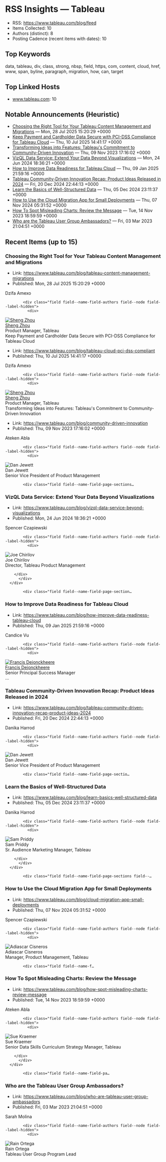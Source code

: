 # RSS Insights — Tableau

- RSS: https://www.tableau.com/blog/feed
- Items Collected: 10
- Authors (distinct): 8
- Posting Cadence (recent items with dates): 10

## Top Keywords

data, tableau, div, class, strong, nbsp, field, https, com, content, cloud, href, www, span, byline, paragraph, migration, how, can, target

## Top Linked Hosts

- www.tableau.com: 10

## Notable Announcements (Heuristic)

- [Choosing the Right Tool for Your Tableau Content Management and Migrations](https://www.tableau.com/blog/tableau-content-management-migrations) — Mon, 28 Jul 2025 15:20:29 +0000
- [Keep Payment and Cardholder Data Secure with PCI-DSS Compliance for Tableau Cloud](https://www.tableau.com/blog/tableau-cloud-pci-dss-compliant) — Thu, 10 Jul 2025 14:41:17 +0000
- [Transforming Ideas into Features: Tableau's Commitment to Community-Driven Innovation](https://www.tableau.com/blog/community-driven-innovation) — Thu, 09 Nov 2023 17:16:02 +0000
- [VizQL Data Service: Extend Your Data Beyond Visualizations](https://www.tableau.com/blog/vizql-data-service-beyond-visualizations) — Mon, 24 Jun 2024 18:36:21 +0000
- [How to Improve Data Readiness for Tableau Cloud](https://www.tableau.com/blog/how-improve-data-readiness-tableau-cloud) — Thu, 09 Jan 2025 21:59:16 +0000
- [Tableau Community-Driven Innovation Recap: Product Ideas Released in 2024](https://www.tableau.com/blog/tableau-community-driven-innovation-recap-product-ideas-2024) — Fri, 20 Dec 2024 22:44:13 +0000
- [Learn the Basics of Well-Structured Data](https://www.tableau.com/blog/learn-basics-well-structured-data) — Thu, 05 Dec 2024 23:11:37 +0000
- [How to Use the Cloud Migration App for Small Deployments](https://www.tableau.com/blog/cloud-migration-app-small-deployments) — Thu, 07 Nov 2024 05:31:52 +0000
- [How To Spot Misleading Charts: Review the Message](https://www.tableau.com/blog/how-spot-misleading-charts-review-message) — Tue, 14 Nov 2023 18:59:59 +0000
- [Who are the Tableau User Group Ambassadors?](https://www.tableau.com/blog/who-are-tableau-user-group-ambassadors) — Fri, 03 Mar 2023 21:04:51 +0000

## Recent Items (up to 15)

### Choosing the Right Tool for Your Tableau Content Management and Migrations
- Link: https://www.tableau.com/blog/tableau-content-management-migrations
- Published: Mon, 28 Jul 2025 15:20:29 +0000

<span><span>Dzifa Amexo</span></span>
<!-- create noop -->







            <div class="field field--name-field-authors field--node field--label-hidden">
              <div>
<div class="author-byline ">
      <div class="author-byline__avatar">
              <a href="https://www.linkedin.com/in/sheng-zhou/"><img alt="Sheng Zhou" src="https://www.tableau.com/sites/default/files/2022-07/Sheng.jpg" /></a>
          </div>
    <div class="author-byline__text">
    <div>
              <div class="author-byline__detail">
                      <a href="https://www.linkedin.com/in/sheng-zhou/">Sheng Zhou</a>
                  </div>
                    <div class="author-byline__detail">
          Product Manager, Tableau
        </div>
          </div>
      </div>
</div>
</div>
            </d…

### Keep Payment and Cardholder Data Secure with PCI-DSS Compliance for Tableau Cloud
- Link: https://www.tableau.com/blog/tableau-cloud-pci-dss-compliant
- Published: Thu, 10 Jul 2025 14:41:17 +0000

<span><span>Dzifa Amexo</span></span>
<!-- create noop -->







            <div class="field field--name-field-authors field--node field--label-hidden">
              <div>
<div class="author-byline ">
      <div class="author-byline__avatar">
              <a href="https://www.linkedin.com/in/sheng-zhou/"><img alt="Sheng Zhou" src="https://www.tableau.com/sites/default/files/2022-07/Sheng.jpg" /></a>
          </div>
    <div class="author-byline__text">
    <div>
              <div class="author-byline__detail">
                      <a href="https://www.linkedin.com/in/sheng-zhou/">Sheng Zhou</a>
                  </div>
                    <div class="author-byline__detail">
          Product Manager, Tableau
        </div>
          </div>
      </div>
</div>
</div>
            </d…

### Transforming Ideas into Features: Tableau's Commitment to Community-Driven Innovation
- Link: https://www.tableau.com/blog/community-driven-innovation
- Published: Thu, 09 Nov 2023 17:16:02 +0000

<span><span>Ateken Abla</span></span>
<!-- create noop -->







            <div class="field field--name-field-authors field--node field--label-hidden">
              <div>
<div class="author-byline ">
      <div class="author-byline__avatar">
              <img alt="Dan Jewett" src="https://www.tableau.com/sites/default/files/und-leadership-dan-small.jpg" />
          </div>
    <div class="author-byline__text">
    <div>
              <div class="author-byline__detail">
                      Dan Jewett
                  </div>
                    <div class="author-byline__detail">
          Senior Vice President of Product Management
        </div>
          </div>
      </div>
</div>
</div>
            </div>
      






            <div class="field field--name-field-page-sections…

### VizQL Data Service: Extend Your Data Beyond Visualizations
- Link: https://www.tableau.com/blog/vizql-data-service-beyond-visualizations
- Published: Mon, 24 Jun 2024 18:36:21 +0000

<span><span>Spencer Czapiewski</span></span>
<!-- create noop -->







            <div class="field field--name-field-authors field--node field--label-hidden">
              <div>
<div class="author-byline ">
      <div class="author-byline__avatar">
              <img alt="Joe Chirilov" src="https://www.tableau.com/sites/default/files/2023-11/JoeChirilov.jpeg" />
          </div>
    <div class="author-byline__text">
    <div>
              <div class="author-byline__detail">
                      Joe Chirilov
                  </div>
                    <div class="author-byline__detail">
          Director, Tableau Product Management

        </div>
          </div>
      </div>
</div>
</div>
            </div>
      






            <div class="field field--name-field-page-section…

### How to Improve Data Readiness for Tableau Cloud
- Link: https://www.tableau.com/blog/how-improve-data-readiness-tableau-cloud
- Published: Thu, 09 Jan 2025 21:59:16 +0000

<span><span>Candice Vu</span></span>
<!-- create noop -->







            <div class="field field--name-field-authors field--node field--label-hidden">
              <div>
<div class="author-byline ">
      <div class="author-byline__avatar">
              <a href="https://www.linkedin.com/in/francisdejonckheere/"><img alt="Francis Dejonckheere" src="https://www.tableau.com/sites/default/files/2023-02/Francis%20Mountains.jpg" /></a>
          </div>
    <div class="author-byline__text">
    <div>
              <div class="author-byline__detail">
                      <a href="https://www.linkedin.com/in/francisdejonckheere/">Francis Dejonckheere</a>
                  </div>
                    <div class="author-byline__detail">
          Senior Principal Success Manager
        </div>
…

### Tableau Community-Driven Innovation Recap: Product Ideas Released in 2024
- Link: https://www.tableau.com/blog/tableau-community-driven-innovation-recap-product-ideas-2024
- Published: Fri, 20 Dec 2024 22:44:13 +0000

<span><span>Danika Harrod</span></span>
<!-- create noop -->







            <div class="field field--name-field-authors field--node field--label-hidden">
              <div>
<div class="author-byline ">
      <div class="author-byline__avatar">
              <img alt="Dan Jewett" src="https://www.tableau.com/sites/default/files/und-leadership-dan-small.jpg" />
          </div>
    <div class="author-byline__text">
    <div>
              <div class="author-byline__detail">
                      Dan Jewett
                  </div>
                    <div class="author-byline__detail">
          Senior Vice President of Product Management
        </div>
          </div>
      </div>
</div>
</div>
            </div>
      






            <div class="field field--name-field-page-sectio…

### Learn the Basics of Well-Structured Data
- Link: https://www.tableau.com/blog/learn-basics-well-structured-data
- Published: Thu, 05 Dec 2024 23:11:37 +0000

<span><span>Danika Harrod</span></span>
<!-- create noop -->







            <div class="field field--name-field-authors field--node field--label-hidden">
              <div>
<div class="author-byline ">
      <div class="author-byline__avatar">
              <img alt="Sam Priddy" src="https://www.tableau.com/sites/default/files/speaker/sampriddy.jpg" />
          </div>
    <div class="author-byline__text">
    <div>
              <div class="author-byline__detail">
                      Sam Priddy
                  </div>
                    <div class="author-byline__detail">
          Sr. Audience Marketing Manager, Tableau

        </div>
          </div>
      </div>
</div>
</div>
            </div>
      






            <div class="field field--name-field-page-sections field--…

### How to Use the Cloud Migration App for Small Deployments
- Link: https://www.tableau.com/blog/cloud-migration-app-small-deployments
- Published: Thu, 07 Nov 2024 05:31:52 +0000

<span><span>Spencer Czapiewski</span></span>
<!-- create noop -->







            <div class="field field--name-field-authors field--node field--label-hidden">
              <div>
<div class="author-byline ">
      <div class="author-byline__avatar">
              <img alt="Adiascar Cisneros" src="https://www.tableau.com/sites/default/files/2022-12/Adiascar%20Cisneros.jpeg" />
          </div>
    <div class="author-byline__text">
    <div>
              <div class="author-byline__detail">
                      Adiascar Cisneros
                  </div>
                    <div class="author-byline__detail">
          Manager, Product Management, Tableau
        </div>
          </div>
      </div>
</div>
</div>
            </div>
      






            <div class="field field--name-f…

### How To Spot Misleading Charts: Review the Message
- Link: https://www.tableau.com/blog/how-spot-misleading-charts-review-message
- Published: Tue, 14 Nov 2023 18:59:59 +0000

<span><span>Ateken Abla</span></span>
<!-- create noop -->







            <div class="field field--name-field-authors field--node field--label-hidden">
              <div>
<div class="author-byline ">
      <div class="author-byline__avatar">
              <img alt="Sue Kraemer" src="https://www.tableau.com/sites/default/files/speaker/sue_kraemer.jpeg" />
          </div>
    <div class="author-byline__text">
    <div>
              <div class="author-byline__detail">
                      Sue Kraemer
                  </div>
                    <div class="author-byline__detail">
          Senior Data Skills Curriculum Strategy Manager, Tableau

        </div>
          </div>
      </div>
</div>
</div>
            </div>
      






            <div class="field field--name-field-pa…

### Who are the Tableau User Group Ambassadors?
- Link: https://www.tableau.com/blog/who-are-tableau-user-group-ambassadors
- Published: Fri, 03 Mar 2023 21:04:51 +0000

<span><span>Sarah Molina</span></span>
<!-- create noop -->







            <div class="field field--name-field-authors field--node field--label-hidden">
              <div>
<div class="author-byline ">
      <div class="author-byline__avatar">
              <img alt="Rain Ortega" src="https://www.tableau.com/sites/default/files/2024-10/E7T5PNK3P-UTTKSHFT4-647552bb9a99-512.jpeg" />
          </div>
    <div class="author-byline__text">
    <div>
              <div class="author-byline__detail">
                      Rain Ortega
                  </div>
                    <div class="author-byline__detail">
          Tableau User Group Program Lead
        </div>
          </div>
      </div>
</div>
</div>
              <div>
<div class="author-byline ">
      <div class="author-byline_…
